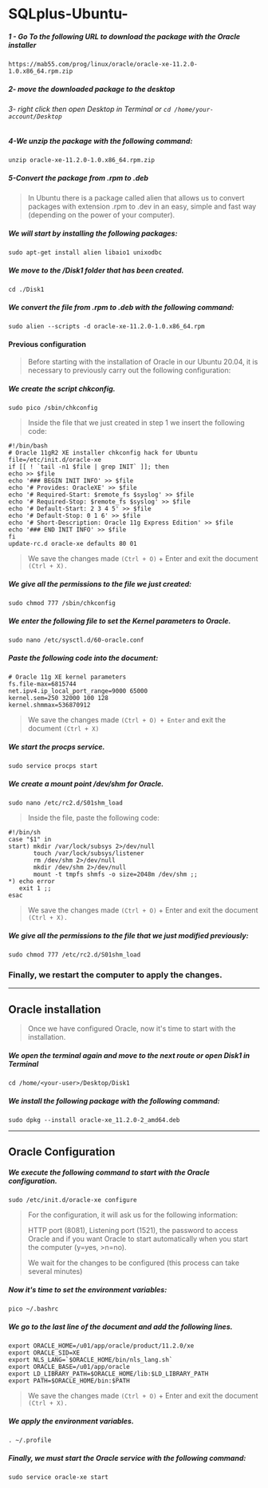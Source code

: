 # SQLplus-Ubuntu-

##### 1 - Go To the following URL to download the package with the Oracle installer

` https://mab55.com/prog/linux/oracle/oracle-xe-11.2.0-1.0.x86_64.rpm.zip `

##### 2- move the downloaded package to the desktop

###### 3- right click then open Desktop in Terminal or ` cd /home/your-account/Desktop `

##### 4-We unzip the package with the following command:

`unzip oracle-xe-11.2.0-1.0.x86_64.rpm.zip `

##### 5-Convert the package from .rpm to .deb

>In Ubuntu there is a package called alien that allows us to convert packages with extension .rpm to .dev in an easy, simple and fast way (depending on the power of your computer).

##### We will start by installing the following packages:

`sudo apt-get install alien libaio1 unixodbc`

##### We move to the /Disk1 folder that has been created.

`cd ./Disk1`

##### We convert the file from .rpm to .deb with the following command:

`sudo alien --scripts -d oracle-xe-11.2.0-1.0.x86_64.rpm`

#### Previous configuration
>Before starting with the installation of Oracle in our Ubuntu 20.04, it is necessary to previously carry out the following configuration:

##### We create the script chkconfig.
`sudo pico /sbin/chkconfig`
>Inside the file that we just created in step 1 we insert the following code:

```
#!/bin/bash
# Oracle 11gR2 XE installer chkconfig hack for Ubuntu
file=/etc/init.d/oracle-xe
if [[ ! `tail -n1 $file | grep INIT` ]]; then
echo >> $file
echo '### BEGIN INIT INFO' >> $file
echo '# Provides: OracleXE' >> $file
echo '# Required-Start: $remote_fs $syslog' >> $file
echo '# Required-Stop: $remote_fs $syslog' >> $file
echo '# Default-Start: 2 3 4 5' >> $file
echo '# Default-Stop: 0 1 6' >> $file
echo '# Short-Description: Oracle 11g Express Edition' >> $file
echo '### END INIT INFO' >> $file
fi
update-rc.d oracle-xe defaults 80 01
```
>We save the changes made `(Ctrl + O)` + Enter and exit the document `(Ctrl + X).`

##### We give all the permissions to the file we just created:
`sudo chmod 777 /sbin/chkconfig  `
##### We enter the following file to set the Kernel parameters to Oracle.
`sudo nano /etc/sysctl.d/60-oracle.conf`
##### Paste the following code into the document:
```
# Oracle 11g XE kernel parameters  
fs.file-max=6815744  
net.ipv4.ip_local_port_range=9000 65000  
kernel.sem=250 32000 100 128 
kernel.shmmax=536870912 
```
>We save the changes made `(Ctrl + O) + Enter` and exit the document `(Ctrl + X)`

##### We start the procps service.
`sudo service procps start`
##### We create a mount point /dev/shm for Oracle.
`sudo nano /etc/rc2.d/S01shm_load`
>Inside the file, paste the following code:

```
#!/bin/sh
case "$1" in
start) mkdir /var/lock/subsys 2>/dev/null
       touch /var/lock/subsys/listener
       rm /dev/shm 2>/dev/null
       mkdir /dev/shm 2>/dev/null
       mount -t tmpfs shmfs -o size=2048m /dev/shm ;;
*) echo error
   exit 1 ;;
esac

```
>We save the changes made `(Ctrl + O)` + Enter and exit the document `(Ctrl + X).`

##### We give all the permissions to the file that we just modified previously:
`sudo chmod 777 /etc/rc2.d/S01shm_load`

### Finally, we restart the computer to apply the changes.

<hr>

## Oracle installation

>Once we have configured Oracle, now it's time to start with the installation.

##### We open the terminal again and move to the next route or open Disk1 in Terminal
`cd /home/<your-user>/Desktop/Disk1`

##### We install the following package with the following command:
`sudo dpkg --install oracle-xe_11.2.0-2_amd64.deb`

<hr>

## Oracle Configuration

##### We execute the following command to start with the Oracle configuration.
`sudo /etc/init.d/oracle-xe configure`


>For the configuration, it will ask us for the following information:
>
>HTTP port (8081), Listening port (1521), the password to access Oracle and if you want Oracle to start automatically when you start the computer (y=yes, >n=no).
>
>We wait for the changes to be configured (this process can take several minutes)

##### Now it's time to set the environment variables:

`pico ~/.bashrc`

##### We go to the last line of the document and add the following lines.

```
export ORACLE_HOME=/u01/app/oracle/product/11.2.0/xe
export ORACLE_SID=XE
export NLS_LANG=`$ORACLE_HOME/bin/nls_lang.sh`
export ORACLE_BASE=/u01/app/oracle
export LD_LIBRARY_PATH=$ORACLE_HOME/lib:$LD_LIBRARY_PATH
export PATH=$ORACLE_HOME/bin:$PATH

```
>We save the changes made `(Ctrl + O)` + Enter and exit the document `(Ctrl + X).`

##### We apply the environment variables.

`. ~/.profile`

##### Finally, we must start the Oracle service with the following command:
` sudo service oracle-xe start `





